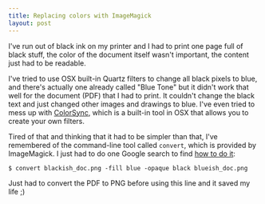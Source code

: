 ```yaml
---
title: Replacing colors with ImageMagick
layout: post
---
```


I've run out of black ink on my printer and I had to print one page full of black stuff,
the color of the document itself wasn't important, the content just had to be readable.

I've tried to use OSX built-in Quartz filters to change all black pixels to blue, and
there's actually one already called "Blue Tone" but it didn't work that well for the
document (PDF) that I had to print. It couldn't change the black text and just changed
other images and drawings to blue. I've even tried to mess up with [ColorSync][], which is
a built-in tool in OSX that allows you to create your own filters.

Tired of that and thinking that it had to be simpler than that, I've remembered of the
command-line tool called `convert`, which is provided by ImageMagick. I just had to do
one Google search to find [how to do it][1]:

    $ convert blackish_doc.png -fill blue -opaque black blueish_doc.png

Just had to convert the PDF to PNG before using this line and it saved my life ;)

[1]: http://www.imagemagick.org/Usage/color_basics/#replace
[ColorSync]: http://en.wikipedia.org/wiki/ColorSync

